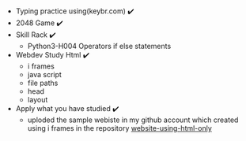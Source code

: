 - Typing practice using(keybr.com) ✔️
- 2048 Game ✔️
- Skill Rack ✔️
  - Python3-H004 Operators if else statements
- Webdev Study Html ✔️
  - i frames
  - java script
  - file paths
  - head 
  - layout
- Apply what you have studied ✔️
  - uploded the sample webiste in my github account which created using i frames in the repository       [website-using-html-only](https://github.com/GuruVikram02/website-using-html-only)